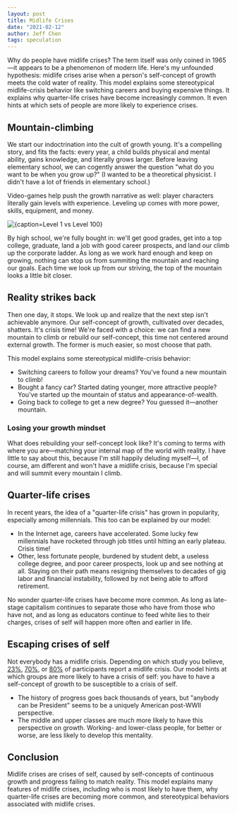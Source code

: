 ```yaml
---
layout: post
title: Midlife Crises
date: "2021-02-12"
author: Jeff Chen
tags: speculation
---
```


Why do people have midlife crises? The term itself was only coined in 1965—it appears to be a phenomenon of modern life. Here's my unfounded hypothesis: midlife crises arise when a person's self-concept of growth meets the cold water of reality.
This model explains some stereotypical midlife-crisis behavior like switching careers and buying expensive things. It explains why quarter-life crises have become increasingly common. It even hints at which sets of people are more likely to experience crises.

<!-- excerpt -->

## Mountain-climbing

We start our indoctrination into the cult of growth young. It's a compelling story, and fits the facts: every year, a child builds physical and mental ability, gains knowledge, and literally grows larger. Before leaving elementary school, we can cogently answer the question "what do you want to be when you grow up?" (I wanted to be a theoretical physicist. I didn't have a lot of friends in elementary school.)

Video-games help push the growth narrative as well: player characters literally gain levels with experience. Leveling up comes with more power, skills, equipment, and money.

![{caption=Level 1 vs Level 100}](/images/midlife-crises/levels.png)

By high school, we're fully bought in: we'll get good grades, get into a top college, graduate, land a job with good career prospects, and land our climb up the corporate ladder. As long as we work hard enough and keep on growing, nothing can stop us from summiting the mountain and reaching our goals. Each time we look up from our striving, the top of the mountain looks a little bit closer.

## Reality strikes back

Then one day, it stops. We look up and realize that the next step isn't achievable anymore. Our self-concept of growth, cultivated over decades, shatters. It's crisis time! We're faced with a choice: we can find a new mountain to climb or rebuild our self-concept, this time not centered around external growth. The former is much easier, so most choose that path.

This model explains some stereotypical midlife-crisis behavior:

- Switching careers to follow your dreams? You've found a new mountain to climb!
- Bought a fancy car? Started dating younger, more attractive people? You've started up the mountain of status and appearance-of-wealth.
- Going back to college to get a new degree? You guessed it—another mountain.

### Losing your growth mindset

What does rebuilding your self-concept look like? It's coming to terms with where you are—matching your internal map of the world with reality. I have little to say about this, because I'm still happily deluding myself—I, of course, am different and won't have a midlife crisis, because I'm special and will summit every mountain I climb.

## Quarter-life crises

In recent years, the idea of a "quarter-life crisis" has grown in popularity, especially among millennials. This too can be explained by our model:

- In the Internet age, careers have accelerated. Some lucky few millennials have rocketed through job titles until hitting an early plateau. Crisis time!
- Other, less fortunate people, burdened by student debt, a useless college degree, and poor career prospects, look up and see nothing at all. Staying on their path means resigning themselves to decades of gig labor and financial instability, followed by not being able to afford retirement.

No wonder quarter-life crises have become more common. As long as late-stage capitalism continues to separate those who have from those who have not, and as long as educators continue to feed white lies to their charges, crises of self will happen more often and earlier in life.

## Escaping crises of self

Not everybody has a midlife crisis. Depending on which study you believe, [23%](https://www.ncbi.nlm.nih.gov/pmc/articles/PMC2857711/), [70%](https://journals.sagepub.com/doi/abs/10.2466/pr0.1985.56.3.1003), or [80%](https://www.amazon.com/Seasons-Mans-Life-Groundbreaking-Passages/dp/0345339010) of participants report a midlife crisis. Our model hints at which groups are more likely to have a crisis of self: you have to have a self-concept of growth to be susceptible to a crisis of self.

- The history of progress goes back thousands of years, but "anybody can be President" seems to be a uniquely American post-WWII perspective.
- The middle and upper classes are much more likely to have this perspective on growth. Working- and lower-class people, for better or worse, are less likely to develop this mentality.

## Conclusion

Midlife crises are crises of self, caused by self-concepts of continuous growth and progress failing to match reality. This model explains many features of midlife crises, including who is most likely to have them, why quarter-life crises are becoming more common, and stereotypical behaviors associated with midlife crises.
